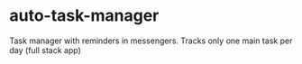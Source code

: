 # auto-task-manager
Task manager with reminders in messengers. Tracks only one main task per day (full stack app)

